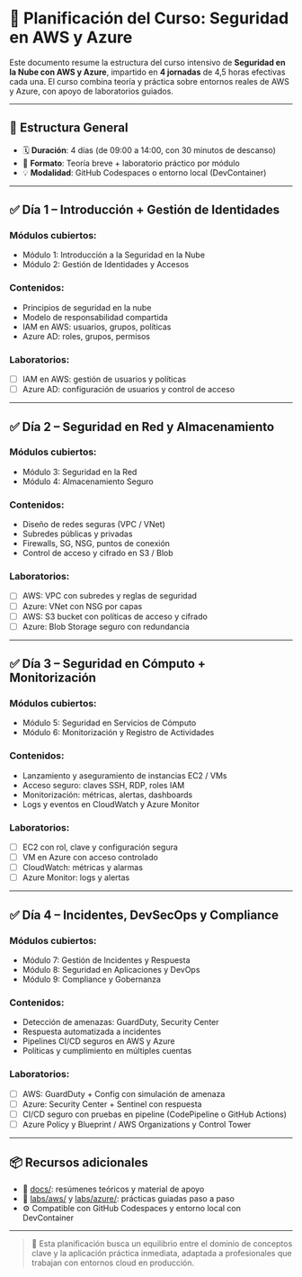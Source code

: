 # 📅 Planificación del Curso: Seguridad en AWS y Azure

Este documento resume la estructura del curso intensivo de **Seguridad en la Nube con AWS y Azure**, impartido en **4 jornadas** de 4,5 horas efectivas cada una. El curso combina teoría y práctica sobre entornos reales de AWS y Azure, con apoyo de laboratorios guiados.

---

## 🧭 Estructura General

- 🗓️ **Duración**: 4 días (de 09:00 a 14:00, con 30 minutos de descanso)
- 🧪 **Formato**: Teoría breve + laboratorio práctico por módulo
- 💡 **Modalidad**: GitHub Codespaces o entorno local (DevContainer)

---

## ✅ Día 1 – Introducción + Gestión de Identidades

### Módulos cubiertos:
- Módulo 1: Introducción a la Seguridad en la Nube
- Módulo 2: Gestión de Identidades y Accesos

### Contenidos:
- Principios de seguridad en la nube
- Modelo de responsabilidad compartida
- IAM en AWS: usuarios, grupos, políticas
- Azure AD: roles, grupos, permisos

### Laboratorios:
- [ ] IAM en AWS: gestión de usuarios y políticas
- [ ] Azure AD: configuración de usuarios y control de acceso

---

## ✅ Día 2 – Seguridad en Red y Almacenamiento

### Módulos cubiertos:
- Módulo 3: Seguridad en la Red
- Módulo 4: Almacenamiento Seguro

### Contenidos:
- Diseño de redes seguras (VPC / VNet)
- Subredes públicas y privadas
- Firewalls, SG, NSG, puntos de conexión
- Control de acceso y cifrado en S3 / Blob

### Laboratorios:
- [ ] AWS: VPC con subredes y reglas de seguridad
- [ ] Azure: VNet con NSG por capas
- [ ] AWS: S3 bucket con políticas de acceso y cifrado
- [ ] Azure: Blob Storage seguro con redundancia

---

## ✅ Día 3 – Seguridad en Cómputo + Monitorización

### Módulos cubiertos:
- Módulo 5: Seguridad en Servicios de Cómputo
- Módulo 6: Monitorización y Registro de Actividades

### Contenidos:
- Lanzamiento y aseguramiento de instancias EC2 / VMs
- Acceso seguro: claves SSH, RDP, roles IAM
- Monitorización: métricas, alertas, dashboards
- Logs y eventos en CloudWatch y Azure Monitor

### Laboratorios:
- [ ] EC2 con rol, clave y configuración segura
- [ ] VM en Azure con acceso controlado
- [ ] CloudWatch: métricas y alarmas
- [ ] Azure Monitor: logs y alertas

---

## ✅ Día 4 – Incidentes, DevSecOps y Compliance

### Módulos cubiertos:
- Módulo 7: Gestión de Incidentes y Respuesta
- Módulo 8: Seguridad en Aplicaciones y DevOps
- Módulo 9: Compliance y Gobernanza

### Contenidos:
- Detección de amenazas: GuardDuty, Security Center
- Respuesta automatizada a incidentes
- Pipelines CI/CD seguros en AWS y Azure
- Políticas y cumplimiento en múltiples cuentas

### Laboratorios:
- [ ] AWS: GuardDuty + Config con simulación de amenaza
- [ ] Azure: Security Center + Sentinel con respuesta
- [ ] CI/CD seguro con pruebas en pipeline (CodePipeline o GitHub Actions)
- [ ] Azure Policy y Blueprint / AWS Organizations y Control Tower

---

## 📦 Recursos adicionales

- 📁 [docs/](./): resúmenes teóricos y material de apoyo
- 🧪 [labs/aws/](../labs/aws/) y [labs/azure/](../labs/azure/): prácticas guiadas paso a paso
- ⚙️ Compatible con GitHub Codespaces y entorno local con DevContainer

---

> 🎯 Esta planificación busca un equilibrio entre el dominio de conceptos clave y la aplicación práctica inmediata, adaptada a profesionales que trabajan con entornos cloud en producción.

